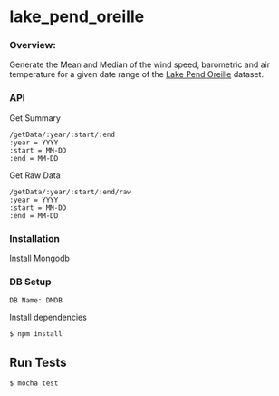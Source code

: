 # lake_pend_oreille

### Overview:
Generate the Mean and Median of the wind speed, barometric and air temperature for a given date range of the [Lake Pend Oreille] dataset.

### API

Get Summary
```
/getData/:year/:start/:end
:year = YYYY
:start = MM-DD
:end = MM-DD
```
Get Raw Data
```
/getData/:year/:start/:end/raw
:year = YYYY
:start = MM-DD
:end = MM-DD
```

### Installation

Install  [Mongodb]

### DB Setup
```
DB Name: DMDB
```

Install dependencies 
```sh
$ npm install 
```
## Run Tests
```sh
$ mocha test
```


[MongoDB]: <https://www.mongodb.org/downloads#productiong>
[LPO]: <http://lpo.dt.navy.mil/>
[Lake Pend Oreille]: <http://lpo.dt.navy.mil/> 
[processDateRange]: <https://github.com/kingjulian24/lake_pend_oreille/blob/master/stats/processDateRange.js>
[search]: <https://github.com/kingjulian24/lake_pend_oreille/blob/master/stats/search.js>
